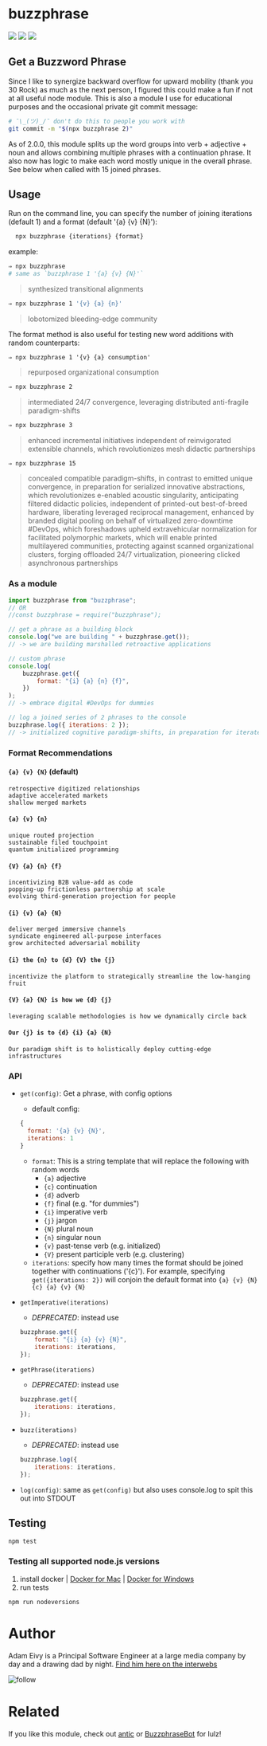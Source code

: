 # buzzphrase

[![](https://travis-ci.org/atomantic/buzzphrase.svg?branch=master)](https://travis-ci.org/atomantic/buzzphrase)
[![](https://img.shields.io/npm/dm/buzzphrase.svg?style=flat)](https://www.npmjs.org/package/buzzphrase)
[![](https://img.shields.io/npm/v/buzzphrase.svg?style=flat)](https://www.npmjs.org/package/buzzphrase)

## Get a Buzzword Phrase

Since I like to synergize backward overflow for upward mobility (thank you 30 Rock) as much as the next person, I figured this could make a fun if not at all useful node module. This is also a module I use for educational purposes and the occasional private git commit message:

```bash
# ¯\_(ツ)_/¯ don't do this to people you work with
git commit -m "$(npx buzzphrase 2)"
```

As of 2.0.0, this module splits up the word groups into verb + adjective + noun and allows combining multiple phrases with a continuation phrase. It also now has logic to make each word mostly unique in the overall phrase. See below when called with 15 joined phrases.

## Usage

Run on the command line, you can specify the number of joining iterations (default 1) and a format (default '{a} {v} {N}'):

```bash
  npx buzzphrase {iterations} {format}
```

example:

```bash
⇒ npx buzzphrase
# same as `buzzphrase 1 '{a} {v} {N}'`
```

> synthesized transitional alignments

```bash
⇒ npx buzzphrase 1 '{v} {a} {n}'
```

> lobotomized bleeding-edge community

The format method is also useful for testing new word additions with random counterparts:

```
⇒ npx buzzphrase 1 '{v} {a} consumption'
```

> repurposed organizational consumption

```bash
⇒ npx buzzphrase 2
```

> intermediated 24/7 convergence, leveraging distributed anti-fragile paradigm-shifts

```bash
⇒ npx buzzphrase 3
```

> enhanced incremental initiatives independent of reinvigorated extensible channels, which revolutionizes mesh didactic partnerships

```bash
⇒ npx buzzphrase 15
```

> concealed compatible paradigm-shifts, in contrast to emitted unique convergence, in preparation for serialized innovative abstractions, which revolutionizes e-enabled acoustic singularity, anticipating filtered didactic policies, independent of printed-out best-of-breed hardware, liberating leveraged reciprocal management, enhanced by branded digital pooling on behalf of virtualized zero-downtime #DevOps, which foreshadows upheld extravehicular normalization for facilitated polymorphic markets, which will enable printed multilayered communities, protecting against scanned organizational clusters, forging offloaded 24/7 virtualization, pioneering clicked asynchronous partnerships

### As a module

```javascript
import buzzphrase from "buzzphrase";
// OR
//const buzzphrase = require("buzzphrase");

// get a phrase as a building block
console.log("we are building " + buzzphrase.get());
// -> we are building marshalled retroactive applications

// custom phrase
console.log(
    buzzphrase.get({
        format: "{i} {a} {n} {f}",
    })
);
// -> embrace digital #DevOps for dummies

// log a joined series of 2 phrases to the console
buzzphrase.log({ iterations: 2 });
// -> initialized cognitive paradigm-shifts, in preparation for iterated ubiquitous architectures
```

### Format Recommendations

#### `{a} {v} {N}` (default)

```
retrospective digitized relationships
adaptive accelerated markets
shallow merged markets
```

#### `{a} {v} {n}`

```
unique routed projection
sustainable filed touchpoint
quantum initialized programming
```

#### `{V} {a} {n} {f}`

```
incentivizing B2B value-add as code
popping-up frictionless partnership at scale
evolving third-generation projection for people
```

#### `{i} {v} {a} {N}`

```
deliver merged immersive channels
syndicate engineered all-purpose interfaces
grow architected adversarial mobility
```

#### `{i} the {n} to {d} {V} the {j}`

```
incentivize the platform to strategically streamline the low-hanging fruit
```

#### `{V} {a} {N} is how we {d} {j}`

```
leveraging scalable methodologies is how we dynamically circle back
```

#### `Our {j} is to {d} {i} {a} {N}`

```
Our paradigm shift is to holistically deploy cutting-edge infrastructures
```

### API

-   `get(config)`: Get a phrase, with config options
    -   default config:
    ```javascript
    {
      format: '{a} {v} {N}',
      iterations: 1
    }
    ```
    -   `format`: This is a string template that will replace the following with random words
        -   `{a}` adjective
        -   `{c}` continuation
        -   `{d}` adverb
        -   `{f}` final (e.g. "for dummies")
        -   `{i}` imperative verb
        -   `{j}` jargon
        -   `{N}` plural noun
        -   `{n}` singular noun
        -   `{v}` past-tense verb (e.g. initialized)
        -   `{V}` present participle verb (e.g. clustering)
    -   `iterations`: specify how many times the format should be joined together with continuations ('{c}'). For example, specifying `get({iterations: 2})` will conjoin the default format into `{a} {v} {N} {c} {a} {v} {N}`
-   `getImperative(iterations)`

    -   _DEPRECATED_: instead use

    ```javascript
    buzzphrase.get({
        format: "{i} {a} {v} {N}",
        iterations: iterations,
    });
    ```

-   `getPhrase(iterations)`

    -   _DEPRECATED_: instead use

    ```javascript
    buzzphrase.get({
        iterations: iterations,
    });
    ```

-   `buzz(iterations)`
    -   _DEPRECATED_: instead use
    ```javascript
    buzzphrase.log({
        iterations: iterations,
    });
    ```
-   `log(config)`: same as `get(config)` but also uses console.log to spit this out into STDOUT

## Testing

```
npm test
```

### Testing all supported node.js versions

1. install docker | [Docker for Mac](https://www.docker.com/docker-mac) | [Docker for Windows](https://www.docker.com/docker-windows)
2. run tests

```
npm run nodeversions
```

# Author

Adam Eivy is a Principal Software Engineer at a large media company by day and a drawing dad by night. [Find him here on the interwebs](https://adameivy.com)

![follow](https://img.shields.io/twitter/follow/antic.svg?style=social&label=Follow)

# Related

If you like this module, check out [antic](https://www.npmjs.com/package/antic) or [BuzzphraseBot](https://twitter.com/BuzzphraseBot) for lulz!
